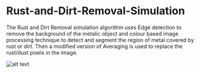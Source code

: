 # Rust-and-Dirt-Removal-Simulation


The Rust and Dirt Removal simulation algorithm uses Edge detection to remove the background of the metalic object and  colour based image processing technique to detect and segment the region of metal covered by rust or dirt. Then a modified version of Averaging is used to replace the rust/dust pixels in the image.

![alt text](https://image.shutterstock.com/image-photo/white-transparent-leaf-on-mirror-260nw-1029171697.jpg)
